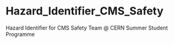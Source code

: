 # Hazard_Identifier_CMS_Safety
Hazard Identifier for CMS Safety Team  @ CERN Summer Student Programme
